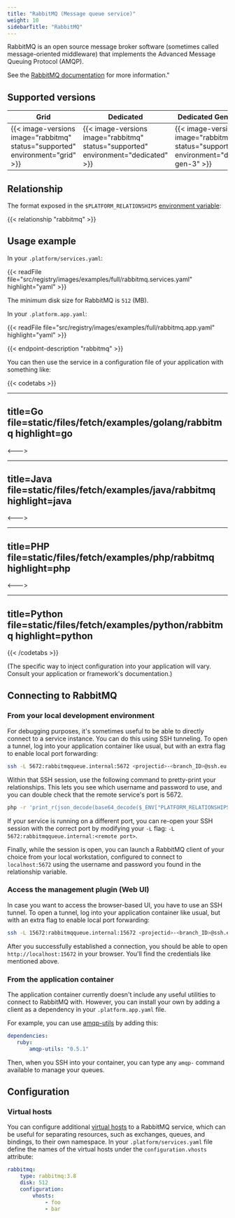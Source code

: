 ```yaml
---
title: "RabbitMQ (Message queue service)"
weight: 10
sidebarTitle: "RabbitMQ"
---
```


RabbitMQ is an open source message broker software (sometimes called message-oriented middleware) that implements the Advanced Message Queuing Protocol (AMQP).

See the [RabbitMQ documentation](http://www.rabbitmq.com/documentation.html) for more information."

## Supported versions

| **Grid** | **Dedicated** | **Dedicated Generation 3** |
|----------------------------------|---------------|---------------|
|  {{< image-versions image="rabbitmq" status="supported" environment="grid" >}} | {{< image-versions image="rabbitmq" status="supported" environment="dedicated" >}} | {{< image-versions image="rabbitmq" status="supported" environment="dedicated-gen-3" >}} |

## Relationship

The format exposed in the `$PLATFORM_RELATIONSHIPS` [environment variable](../../development/variables/use-variables.md#use-platformsh-provided-variables):

{{< relationship "rabbitmq" >}}

## Usage example

In your `.platform/services.yaml`:

{{< readFile file="src/registry/images/examples/full/rabbitmq.services.yaml" highlight="yaml" >}}

The minimum disk size for RabbitMQ is `512` (MB).

In your `.platform.app.yaml`:

{{< readFile file="src/registry/images/examples/full/rabbitmq.app.yaml" highlight="yaml" >}}

{{< endpoint-description "rabbitmq" >}}

You can then use the service in a configuration file of your application with something like:

{{< codetabs >}}

---
title=Go
file=static/files/fetch/examples/golang/rabbitmq
highlight=go
---

<--->

---
title=Java
file=static/files/fetch/examples/java/rabbitmq
highlight=java
---

<--->

---
title=PHP
file=static/files/fetch/examples/php/rabbitmq
highlight=php
---

<--->

---
title=Python
file=static/files/fetch/examples/python/rabbitmq
highlight=python
---

{{< /codetabs >}}

(The specific way to inject configuration into your application will vary. Consult your application or framework's documentation.)

## Connecting to RabbitMQ

### From your local development environment

For debugging purposes, it's sometimes useful to be able to directly connect to a service instance. You can do this using SSH tunneling. To open a tunnel, log into your application container like usual, but with an extra flag to enable local port forwarding:

```bash
ssh -L 5672:rabbitmqqueue.internal:5672 <projectid>-<branch_ID>@ssh.eu.platform.sh
```

Within that SSH session, use the following command to pretty-print your relationships. This lets you see which username and password to use, and you can double check that the remote service's port is 5672.

```bash
php -r 'print_r(json_decode(base64_decode($_ENV["PLATFORM_RELATIONSHIPS"])));'
```

If your service is running on a different port, you can re-open your SSH session with the correct port by modifying your `-L` flag: `-L 5672:rabbitmqqueue.internal:<remote port>`.

Finally, while the session is open, you can launch a RabbitMQ client of your choice from your local workstation, configured to connect to `localhost:5672` using the username and password you found in the relationship variable.

### Access the management plugin  (Web UI)
In case you want to access the browser-based UI, you have to use an SSH tunnel. To open a tunnel, log into your application container like usual, but with an extra flag to enable local port forwarding:

```bash
ssh -L 15672:rabbitmqqueue.internal:15672 <projectid>-<branch_ID>@ssh.eu.platform.sh
```

After you successfully established a connection, you should be able to open `http://localhost:15672` in your browser. You'll find the credentials like mentioned above.

### From the application container

The application container currently doesn't include any useful utilities to connect to RabbitMQ with. However, you can install your own by adding a client as a dependency in your `.platform.app.yaml` file.

For example, you can use [amqp-utils](https://github.com/dougbarth/amqp-utils/) by adding this:

 ```yaml
dependencies:
    ruby:
        amqp-utils: "0.5.1"
```

Then, when you SSH into your container, you can type any `amqp-` command available to manage your queues.

## Configuration

### Virtual hosts

You can configure additional [virtual hosts](https://www.rabbitmq.com/vhosts.html) to a RabbitMQ service, which can be useful for separating resources, such as exchanges, queues, and bindings, to their own namespace. In your `.platform/services.yaml` file define the names of the virtual hosts under the `configuration.vhosts` attribute:

```yaml
rabbitmq:
    type: rabbitmq:3.8
    disk: 512
    configuration:
        vhosts:
            - foo
            - bar
```
